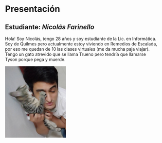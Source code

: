 # Presentación

## Estudiante: _Nicolás Farinello_

Hola! Soy Nicolás, tengo 28 años y soy estudiante de la Lic. en Informática. 
Soy de Quilmes pero actualmente estoy viviendo en Remedios de Escalada, por eso me quedan de 10 las clases virtuales (me da mucha paja viajar).
Tengo un gato atrevido que se llama Trueno pero tendría que llamarse Tyson porque pega y muerde.

<img src="IMG_20201105_224819.jpg" alt="drawing" width="200"/>
